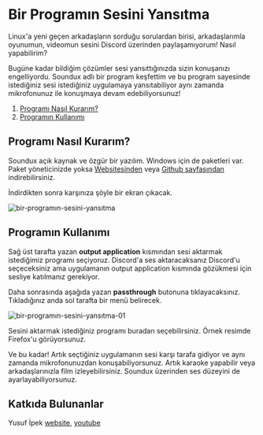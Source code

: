 # Bir Programın Sesini Yansıtma

Linux'a yeni geçen arkadaşların sorduğu sorulardan birisi, arkadaşlarımla oyunumun, videomun sesini Discord üzerinden paylaşamıyorum! Nasıl yapabilirim?

Bugüne kadar bildiğim çözümler sesi yansıttığınızda sizin konuşanızı engelliyordu. Soundux adlı bir program keşfettim ve bu program sayesinde istediğiniz sesi istediğiniz uygulamaya yansıtabiliyor aynı zamanda mikrofonunuz ile konuşmaya devam edebiliyorsunuz!

1. [Programı Nasıl Kurarım?](#programı-nasıl-kurarım)
2. [Programın Kullanımı](#programın-kullanımı)

## Programı Nasıl Kurarım?
Soundux açık kaynak ve özgür bir yazılım. Windows için de paketleri var. Paket yöneticinizde yoksa [Websitesinden](https://soundux.rocks/) veya [Github sayfasından](https://github.com/Soundux/Soundux) indirebilirsiniz.

İndirdikten sonra karşınıza şöyle bir ekran çıkacak.

![bir-programın-sesini-yansıtma](https://i.postimg.cc/P5KvLKMr/bir-program-n-sesini-yans-tma.png)

## Programın Kullanımı

Sağ üst tarafta yazan **output application** kısmından sesi aktarmak istediğimiz programı seçiyoruz. Discord'a ses aktaracaksanız Discord'u seçeceksiniz ama uygulamanın output application kısmında gözükmesi için sesliye katılmanız gerekiyor.

Daha sonrasında aşağıda yazan **passthrough** butonuna tıklayacaksınız. Tıkladığınız anda sol tarafta bir menü belirecek.

![bir-programın-sesini-yansıtma-01](https://i.postimg.cc/5NBCJfYz/bir-program-n-sesini-yans-tma-01.png)

Sesini aktarmak istediğiniz programı buradan seçebilirsiniz. Örnek resimde Firefox'u görüyorsunuz.

Ve bu kadar! Artık seçtiğiniz uygulamanın sesi karşı tarafa gidiyor ve aynı zamanda mikrofonunuzdan konuşabiliyorsunuz. Artık karaoke yapabilir veya arkadaşlarınızla film izleyebilirsiniz. Soundux üzerinden ses düzeyini de ayarlayabiliyorsunuz.

## Katkıda Bulunanlar
Yusuf İpek [website](https://yusufipek.me), [youtube](https://www.youtube.com/channel/UCVBX2n_5egE9XuJL8NUS0Xg)

